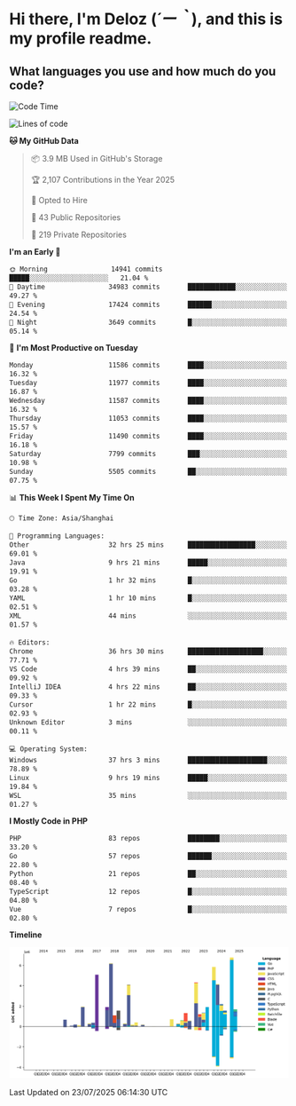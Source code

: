 # **Hi there, I'm Deloz (*´ー｀*), and this is my profile readme.**

## **What languages you use and how much do you code?**

<!--START_SECTION:waka-->
![Code Time](http://img.shields.io/badge/Code%20Time-6%2C943%20hrs%2058%20mins-blue)

![Lines of code](https://img.shields.io/badge/From%20Hello%20World%20I%27ve%20Written-58.8%20million%20lines%20of%20code-blue)

**🐱 My GitHub Data** 

> 📦 3.9 MB Used in GitHub's Storage 
 > 
> 🏆 2,107 Contributions in the Year 2025
 > 
> 💼 Opted to Hire
 > 
> 📜 43 Public Repositories 
 > 
> 🔑 219 Private Repositories 
 > 
**I'm an Early 🐤** 

```text
🌞 Morning                14941 commits       █████░░░░░░░░░░░░░░░░░░░░   21.04 % 
🌆 Daytime                34983 commits       ████████████░░░░░░░░░░░░░   49.27 % 
🌃 Evening                17424 commits       ██████░░░░░░░░░░░░░░░░░░░   24.54 % 
🌙 Night                  3649 commits        █░░░░░░░░░░░░░░░░░░░░░░░░   05.14 % 
```
📅 **I'm Most Productive on Tuesday** 

```text
Monday                   11586 commits       ████░░░░░░░░░░░░░░░░░░░░░   16.32 % 
Tuesday                  11977 commits       ████░░░░░░░░░░░░░░░░░░░░░   16.87 % 
Wednesday                11587 commits       ████░░░░░░░░░░░░░░░░░░░░░   16.32 % 
Thursday                 11053 commits       ████░░░░░░░░░░░░░░░░░░░░░   15.57 % 
Friday                   11490 commits       ████░░░░░░░░░░░░░░░░░░░░░   16.18 % 
Saturday                 7799 commits        ███░░░░░░░░░░░░░░░░░░░░░░   10.98 % 
Sunday                   5505 commits        ██░░░░░░░░░░░░░░░░░░░░░░░   07.75 % 
```


📊 **This Week I Spent My Time On** 

```text
🕑︎ Time Zone: Asia/Shanghai

💬 Programming Languages: 
Other                    32 hrs 25 mins      █████████████████░░░░░░░░   69.01 % 
Java                     9 hrs 21 mins       █████░░░░░░░░░░░░░░░░░░░░   19.91 % 
Go                       1 hr 32 mins        █░░░░░░░░░░░░░░░░░░░░░░░░   03.28 % 
YAML                     1 hr 10 mins        █░░░░░░░░░░░░░░░░░░░░░░░░   02.51 % 
XML                      44 mins             ░░░░░░░░░░░░░░░░░░░░░░░░░   01.57 % 

🔥 Editors: 
Chrome                   36 hrs 30 mins      ███████████████████░░░░░░   77.71 % 
VS Code                  4 hrs 39 mins       ██░░░░░░░░░░░░░░░░░░░░░░░   09.92 % 
IntelliJ IDEA            4 hrs 22 mins       ██░░░░░░░░░░░░░░░░░░░░░░░   09.33 % 
Cursor                   1 hr 22 mins        █░░░░░░░░░░░░░░░░░░░░░░░░   02.93 % 
Unknown Editor           3 mins              ░░░░░░░░░░░░░░░░░░░░░░░░░   00.11 % 

💻 Operating System: 
Windows                  37 hrs 3 mins       ████████████████████░░░░░   78.89 % 
Linux                    9 hrs 19 mins       █████░░░░░░░░░░░░░░░░░░░░   19.84 % 
WSL                      35 mins             ░░░░░░░░░░░░░░░░░░░░░░░░░   01.27 % 
```

**I Mostly Code in PHP** 

```text
PHP                      83 repos            ████████░░░░░░░░░░░░░░░░░   33.20 % 
Go                       57 repos            ██████░░░░░░░░░░░░░░░░░░░   22.80 % 
Python                   21 repos            ██░░░░░░░░░░░░░░░░░░░░░░░   08.40 % 
TypeScript               12 repos            █░░░░░░░░░░░░░░░░░░░░░░░░   04.80 % 
Vue                      7 repos             █░░░░░░░░░░░░░░░░░░░░░░░░   02.80 % 
```



**Timeline**

![Lines of Code chart](https://raw.githubusercontent.com/deloz/deloz/main/assets/bar_graph.png)


 Last Updated on 23/07/2025 06:14:30 UTC
<!--END_SECTION:waka-->
